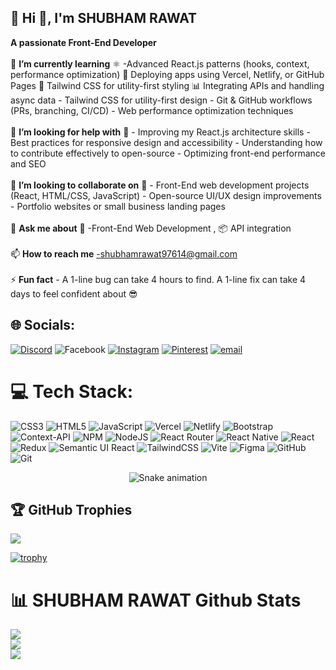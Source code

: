 ## 💫 Hi 👋, I'm SHUBHAM RAWAT

**A passionate Front-End Developer** <br> <br>
🌱 <b>I’m currently learning</b> ⚛️ -Advanced React.js patterns (hooks, context, performance optimization) 🚀 Deploying apps using Vercel, Netlify, or GitHub Pages 🎨 Tailwind CSS for utility-first styling 📊 Integrating APIs and handling async data - Tailwind CSS for utility-first design - Git & GitHub workflows (PRs, branching, CI/CD) - Web performance optimization techniques <br> <br>🤝 <b>I’m looking for help with</b> 🤝  - Improving my React.js architecture skills - Best practices for responsive design and accessibility  - Understanding how to contribute effectively to open-source - Optimizing front-end performance and SEO<br><br>👯 <b>I’m looking to collaborate on</b> 👯  - Front-End web development projects (React, HTML/CSS, JavaScript) - Open-source UI/UX design improvements - Portfolio websites or small business landing pages<br> <br>💬 <b>Ask me about</b> 🎨 -Front-End Web Development , 📦 API integration<br> <br>📫 <b>How to reach me</b> -shubhamrawat97614@gmail.com <br> <br>⚡ <b>Fun fact</b> - A 1-line bug can take 4 hours to find. A 1-line fix can take 4 days to feel confident about 😎


## 🌐 Socials:
[![Discord](https://img.shields.io/badge/Discord-%237289DA.svg?logo=discord&logoColor=white)](https://discord.gg/https://discord.gg/n9kkBn7H) ![Facebook](https://img.shields.io/badge/Facebook-%231877F2.svg?logo=Facebook&logoColor=white) [![Instagram](https://img.shields.io/badge/Instagram-%23E4405F.svg?logo=Instagram&logoColor=white)](https://instagram.com/shubham-rawat) [![Pinterest](https://img.shields.io/badge/Pinterest-%23E60023.svg?logo=Pinterest&logoColor=white)](https://pinterest.com/ishubhamrwt) [![email](https://img.shields.io/badge/Email-D14836?logo=gmail&logoColor=white)](mailto:shubhamrawat@gmail.com) 

# 💻 Tech Stack:
![CSS3](https://img.shields.io/badge/css3-%231572B6.svg?style=for-the-badge&logo=css3&logoColor=white) ![HTML5](https://img.shields.io/badge/html5-%23E34F26.svg?style=for-the-badge&logo=html5&logoColor=white) ![JavaScript](https://img.shields.io/badge/javascript-%23323330.svg?style=for-the-badge&logo=javascript&logoColor=%23F7DF1E) ![Vercel](https://img.shields.io/badge/vercel-%23000000.svg?style=for-the-badge&logo=vercel&logoColor=white) ![Netlify](https://img.shields.io/badge/netlify-%23000000.svg?style=for-the-badge&logo=netlify&logoColor=#00C7B7) ![Bootstrap](https://img.shields.io/badge/bootstrap-%238511FA.svg?style=for-the-badge&logo=bootstrap&logoColor=white) ![Context-API](https://img.shields.io/badge/Context--Api-000000?style=for-the-badge&logo=react) ![NPM](https://img.shields.io/badge/NPM-%23CB3837.svg?style=for-the-badge&logo=npm&logoColor=white) ![NodeJS](https://img.shields.io/badge/node.js-6DA55F?style=for-the-badge&logo=node.js&logoColor=white) ![React Router](https://img.shields.io/badge/React_Router-CA4245?style=for-the-badge&logo=react-router&logoColor=white) ![React Native](https://img.shields.io/badge/react_native-%2320232a.svg?style=for-the-badge&logo=react&logoColor=%2361DAFB) ![React](https://img.shields.io/badge/react-%2320232a.svg?style=for-the-badge&logo=react&logoColor=%2361DAFB) ![Redux](https://img.shields.io/badge/redux-%23593d88.svg?style=for-the-badge&logo=redux&logoColor=white) ![Semantic UI React](https://img.shields.io/badge/Semantic%20UI%20React-%2335BDB2.svg?style=for-the-badge&logo=SemanticUIReact&logoColor=white) ![TailwindCSS](https://img.shields.io/badge/tailwindcss-%2338B2AC.svg?style=for-the-badge&logo=tailwind-css&logoColor=white) ![Vite](https://img.shields.io/badge/vite-%23646CFF.svg?style=for-the-badge&logo=vite&logoColor=white) ![Figma](https://img.shields.io/badge/figma-%23F24E1E.svg?style=for-the-badge&logo=figma&logoColor=white) ![GitHub](https://img.shields.io/badge/github-%23121011.svg?style=for-the-badge&logo=github&logoColor=white) ![Git](https://img.shields.io/badge/git-%23F05033.svg?style=for-the-badge&logo=git&logoColor=white)

<div align="center">
  <img src="https://profile-readme-generator.com/assets/snake.svg" alt="Snake animation" />
</div>

## 🏆 GitHub Trophies
![](https://github-profile-trophy.vercel.app/?username=Shubham-Rawat9&theme=transparent&no-frame=true&no-bg=true&margin-w=4)

[![trophy](https://github-profile-trophy.vercel.app/?username=Shubham-Rawat9&theme=onedark&title=Commit,Repositories,Stars,Followers,Issues,PullRequest)](https://github.com/ryo-ma/github-profile-trophy)


# 📊 SHUBHAM RAWAT Github Stats
![](https://github-readme-stats.vercel.app/api?username=Shubham-Rawat9&theme=dark&hide_border=false&include_all_commits=true&count_private=true)<br/>
![](https://nirzak-streak-stats.vercel.app/?user=Shubham-Rawat9&theme=dark&hide_border=false)<br/>
![](https://github-readme-stats.vercel.app/api/top-langs/?username=Shubham-Rawat9&theme=dark&hide_border=false&include_all_commits=true&count_private=true&layout=compact)





<!-- Shubham Rawat -->

